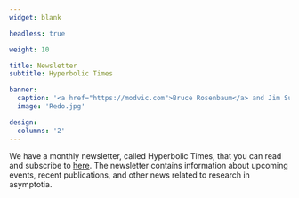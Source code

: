 ```yaml
---
widget: blank

headless: true

weight: 10

title: Newsletter
subtitle: Hyperbolic Times

banner:
  caption: '<a href="https://modvic.com">Bruce Rosenbaum</a> and Jim Su'
  image: 'Redo.jpg'

design:
  columns: '2'
---
```


We have a monthly newsletter, called Hyperbolic Times, that you can read and subscribe to [here](https://hyperboloidal.substack.com/). The newsletter contains information about upcoming events, recent publications, and other news related to research in asymptotia.
